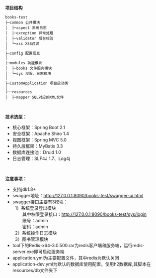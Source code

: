 **项目结构** 
```
books-test
├─common 公共模块
│  ├─aspect 系统日志
│  ├─exception 异常处理
│  ├─validator 后台校验
│  └─xss XSS过滤
│ 
├─config 配置信息
│ 
├─modules 功能模块
│  ├─books 文件服务模块
│  └─sys 权限、日志模块
│ 
├─CustomApplication 项目启动类
│  
├──resources 
│  ├─mapper SQL对应的XML文件

```
<br> 


**技术选型：** 
- 核心框架：Spring Boot 2.1
- 安全框架：Apache Shiro 1.4
- 视图框架：Spring MVC 5.0
- 持久层框架：MyBatis 3.3
- 数据库连接池：Druid 1.0
- 日志管理：SLF4J 1.7、Log4j
<br> 


**注意事项：** 
- 支持jdk1.8+
- swagger地址：http://127.0.0.1:8090/books-test/swagger-ui.html
- swagger接口主要有3模块：<br>
&nbsp;&nbsp;1）系统登录登出模块<br>
&nbsp;&nbsp;&nbsp;&nbsp;&nbsp;&nbsp;&nbsp;&nbsp;其中权限登录接口：http://127.0.0.1:8090/books-test/sys/login<br>
&nbsp;&nbsp;&nbsp;&nbsp;&nbsp;&nbsp;&nbsp;&nbsp;账号：admin<br>
&nbsp;&nbsp;&nbsp;&nbsp;&nbsp;&nbsp;&nbsp;&nbsp;密码：admin<br>
&nbsp;&nbsp;2）系统操作日志模块<br>
&nbsp;&nbsp;3）图书管理模块<br>
- tool下的Redis-x64-3.0.500.rar为redis客户端和服务端，运行redis-server.exe即可启动服务端
- application.yml为主要配置文件，其中redis为默认关闭
- application-dev.yml为默认的数据库使用配置，使用h2数据库,其脚本在resources/db文件夹下




